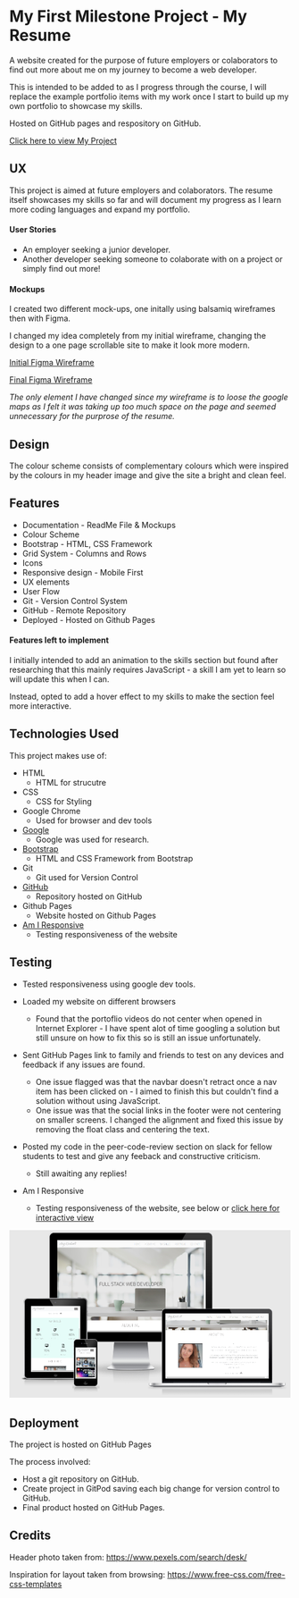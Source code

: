 # My First Milestone Project - My Resume

A website created for the purpose of future employers or colaborators to find out more about me on my journey to become a web developer. 

This is intended to be added to as I progress through the course, I will replace the example portfolio items with my work once I start to build up my own portfolio to showcase my skills.

Hosted on GitHub pages and respository on GitHub. 

[Click here to view My Project](https://amykeedwell.github.io/Milestone-Project-Resume/)


## UX

This project is aimed at future employers and colaborators. The resume itself showcases my skills so far and will document my progress as I learn more coding languages and expand my portfolio. 

#### User Stories
* An employer seeking a junior developer.
* Another developer seeking someone to colaborate with on a project or simply find out more!

#### Mockups
I created two different mock-ups, one initally using balsamiq wireframes then with Figma. 

I changed my idea completely from my initial wireframe, changing the design to a one page scrollable site to make it look more modern.

[Initial Figma Wireframe](https://www.figma.com/file/lavYTEY7B2frKxxIN4XMjM/Resume-Wireframe?node-id=0%3A1)

[Final Figma Wireframe](https://www.figma.com/file/Rgv2pMbPDQQhSOYDuhGjwm/Untitled?node-id=0%3A1)

*The only element I have changed since my wireframe is to loose the google maps as I felt it was taking up too much space on the page and seemed unnecessary for the purprose of the resume.*


## Design
The colour scheme consists of complementary colours which were inspired by the colours in my header image and give the site a bright and clean feel. 


## Features
* Documentation - ReadMe File & Mockups
* Colour Scheme
* Bootstrap - HTML, CSS Framework
* Grid System - Columns and Rows
* Icons
* Responsive design - Mobile First
* UX elements
* User Flow
* Git - Version Control System
* GitHub - Remote Repository
* Deployed - Hosted on Github Pages

#### Features left to implement
I initially intended to add an animation to the skills section but found after researching that this mainly requires JavaScript - a skill I am yet to learn so will update this when I can. 

Instead, opted to add a hover effect to my skills to make the section feel more interactive. 


## Technologies Used
This project makes use of:
* HTML
    * HTML for strucutre
* CSS
    * CSS for Styling
* Google Chrome
    * Used for browser and dev tools
* [Google](https://www.google.co.uk/)
    * Google was used for research.
* [Bootstrap](https://getbootstrap.com/)
    * HTML and CSS Framework from Bootstrap
* Git
    * Git used for Version Control
* [GitHub](https://github.com/)
    * Repository hosted on GitHub
* Github Pages
    * Website hosted on Github Pages
* [Am I Responsive](http://ami.responsivedesign.is/)
    * Testing responsiveness of the website


## Testing
* Tested responsiveness using google dev tools. 

* Loaded my website on different browsers
    * Found that the portoflio videos do not center when opened in Internet Explorer - I have spent alot of time googling a solution but still unsure on how to fix this so is still an issue unfortunately. 

* Sent GitHub Pages link to family and friends to test on any devices and feedback if any issues are found. 
    * One issue flagged was that the navbar doesn't retract once a nav item has been clicked on - I aimed to finish this but couldn't find a solution without using JavaScript. 
    * One issue was that the social links in the footer were not centering on smaller screens. I changed the alignment and fixed this issue by removing the float class and centering the text. 

* Posted my code in the peer-code-review section on slack for fellow students to test and give any feeback and constructive criticism.
    * Still awaiting any replies!

* Am I Responsive
    * Testing responsiveness of the website, see below or [click here for interactive view](http://ami.responsivedesign.is/?url=https://amykeedwell.github.io/Milestone-Project-Resume/)

![Am-I-Responsive-Image](images/amiresponsive.PNG)

## Deployment
The project is hosted on GitHub Pages

The process involved:
* Host a git repository on GitHub.
* Create project in GitPod saving each big change for version control to GitHub.
* Final product hosted on GitHub Pages. 


## Credits
Header photo taken from: https://www.pexels.com/search/desk/

Inspiration for layout taken from browsing: https://www.free-css.com/free-css-templates
